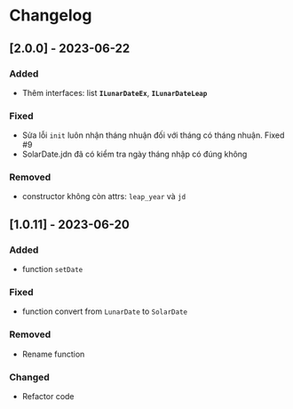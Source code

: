 # Changelog

## [2.0.0] - 2023-06-22
### Added
- Thêm interfaces: list **`ILunarDateEx`**, **`ILunarDateLeap`**
### Fixed
- Sửa lỗi `init` luôn nhận tháng nhuận đối với tháng có tháng nhuận. Fixed #9
- SolarDate.jdn đã có kiểm tra ngày tháng nhập có đúng không
### Removed
- constructor không còn attrs: `leap_year` và `jd`

## [1.0.11] - 2023-06-20
### Added
- function `setDate`
### Fixed
- function convert from `LunarDate` to `SolarDate`
### Removed
- Rename function
### Changed
- Refactor code

